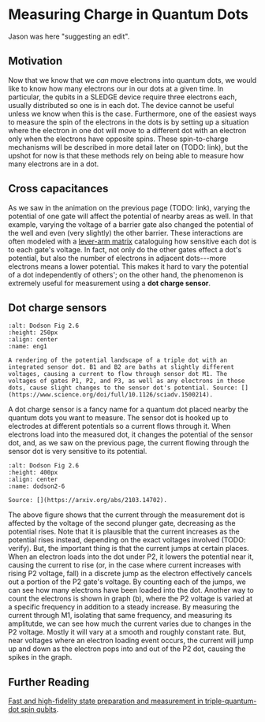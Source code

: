 # Measuring Charge in Quantum Dots

Jason was here "suggesting an edit".

## Motivation

Now that we know that we *can* move electrons into quantum dots, we would like to know how many electrons our in our dots at a given time. In particular, the qubits in a SLEDGE device require three electrons each, usually distributed so one is in each dot. The device cannot be useful unless we know when this is the case. Furthermore, one of the easiest ways to measure the spin of the electrons in the dots is by setting up a situation where the electron in one dot will move to a different dot with an electron only when the electrons have opposite spins. These spin-to-charge mechanisms will be described in more detail later on (TODO: link), but the upshot for now is that these methods rely on being able to measure how many electrons are in a dot.

## Cross capacitances

As we saw in the animation on the previous page (TODO: link), varying the potential of one gate will affect the potential of nearby areas as well. In that example, varying the voltage of a barrier gate also changed the potential of the well and even (very slightly) the other barrier. These interactions are often modeled with a [lever-arm matrix](https://docs.nanoacademic.com/qtcad/theory/leverarm/) cataloguing how sensitive each dot is to each gate's voltage. In fact, not only do the other gates effect a dot's potential, but also the number of electrons in adjacent dots---more electrons means a lower potential. This makes it hard to vary the potential of a dot independently of others'; on the other hand, the phenomenon is extremely useful for measurement using a **dot charge sensor**. 

## Dot charge sensors

```{figure} eng_potential.png
:alt: Dodson Fig 2.6
:height: 250px
:align: center
:name: eng1

A rendering of the potential landscape of a triple dot with an integrated sensor dot. B1 and B2 are baths at slightly different voltages, causing a current to flow through sensor dot M1. The voltages of gates P1, P2, and P3, as well as any electrons in those dots, cause slight changes to the sensor dot's potential. Source: [](https://www.science.org/doi/full/10.1126/sciadv.1500214).
```

A dot charge sensor is a fancy name for a quantum dot placed nearby the quantum dots you want to measure. The sensor dot is hooked up to electrodes at different potentials so a current flows through it. When electrons load into the measured dot, it changes the potential of the sensor dot, and, as we saw on the previous page, the current flowing through the sensor dot is very sensitive to its potential.

```{figure} dodson_DCS.png
:alt: Dodson Fig 2.6
:height: 400px
:align: center
:name: dodson2-6

Source: [](https://arxiv.org/abs/2103.14702).
```

The above figure shows that the current through the measurement dot is affected by the voltage of the second plunger gate, decreasing as the potential rises. Note that it is plausible that the current increases as the potential rises instead, depending on the exact voltages involved (TODO: verify). But, the important thing is that the current jumps at certain places. When an electron loads into the dot under P2, it lowers the potential near it, causing the current to rise (or, in the case where current increases with rising P2 voltage, fall) in a discrete jump as the electron effectively cancels out a portion of the P2 gate's voltage. By counting each of the jumps, we can see how many electrons have been loaded into the dot. Another way to count the electrons is shown in graph (b), where the P2 voltage is varied at a specific frequency in addition to a steady increase. By measuring the current through M1, isolating that same frequency, and measuring its amplitutde, we can see how much the current varies due to changes in the P2 voltage. Mostly it will vary at a smooth and roughly constant rate. But, near voltages where an electron loading event occurs, the current will jump up and down as the electron pops into and out of the P2 dot, causing the spikes in the graph.

## Further Reading

[Fast and high-fidelity state preparation and measurement in triple-quantum-dot spin qubits](https://arxiv.org/abs/2112.09801).
